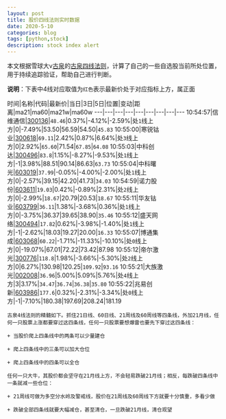 ```yaml
---
layout: post
title: 股价四线法则实时数据
date: 2020-5-10
categories: blog
tags: [python,stock]
description: stock index alert
---
```



本文根据雪球大v[古泉](https://xueqiu.com/u/7148646888)的[古泉四线法则](https://xueqiu.com/7148646888/130498192)，计算了自己的一些自选股当前所处位置，用于持续追踪验证，帮助自己进行判断。

**说明**：下表中4线对应取值为`红色`表示最新价处于对应指标上方，属正面

时间|名称|代码|最新价|当日|3日|5日|位置|变动|距离|ma21|ma60|ma21w|ma60w
---|---|---|---|---|---|---|---|---
10:54:57|信维通信|[300136](https://xueqiu.com/S/SZ300136)|`48.46`|0.37%|-4.12%|-2.59%|处`1`线上方|0|-7.49%|53.50|56.59|54.50|`45.83`
10:55:00|寒锐钴业|[300618](https://xueqiu.com/S/SZ300618)|`69.11`|2.42%|0.87%|6.64%|处`3`线上方|0|2.92%|`65.60`|71.54|`67.85`|`64.08`
10:55:03|中科创达|[300496](https://xueqiu.com/S/SZ300496)|`83.8`|1.15%|-8.27%|-9.53%|处`1`线上方|-1|3.98%|88.51|90.14|86.63|`63.73`
10:55:04|中科曙光|[603019](https://xueqiu.com/S/SH603019)|`37.99`|-0.05%|-4.00%|-2.00%|处`1`线上方|0|-2.57%|39.15|42.20|41.73|`34.03`
10:54:59|诺力股份|[603611](https://xueqiu.com/S/SH603611)|`19.03`|0.42%|-0.89%|2.31%|处`2`线上方|0|-2.99%|`18.67`|20.79|20.53|`18.67`
10:55:11|华友钴业|[603799](https://xueqiu.com/S/SH603799)|`36.11`|1.38%|-3.68%|0.36%|处`1`线上方|0|-3.75%|36.37|39.65|38.90|`35.46`
10:55:12|盛天网络|[300494](https://xueqiu.com/S/SZ300494)|`17.82`|0.62%|-3.98%|-1.40%|处`1`线上方|-1|-2.62%|18.03|19.27|20.00|`16.33`
10:55:07|博通集成|[603068](https://xueqiu.com/S/SH603068)|`60.22`|-1.71%|-11.33%|-10.10%|处`0`线上方|0|-19.07%|67.01|72.22|73.42|87.98
10:55:12|帝尔激光|[300776](https://xueqiu.com/S/SZ300776)|`118.8`|1.98%|-3.66%|-5.30%|处`2`线上方|0|6.27%|130.98|120.25|`109.92`|`93.16`
10:55:21|大族激光|[002008](https://xueqiu.com/S/SZ002008)|`36.96`|5.00%|5.09%|5.76%|处`4`线上方|3|3.17%|`34.47`|`36.74`|`36.38`|`35.80`
10:55:22|兆易创新|[603986](https://xueqiu.com/S/SH603986)|`177.6`|0.32%|-2.31%|-3.34%|处`0`线上方|-1|-7.10%|180.38|197.69|208.24|181.19

```
古泉4线法则的精髓如下。抓住21日线、60日线、21周线及60周线等四条线，外加21月线，任何一只股票上涨都要穿过这四条线，任何一只股票要想爆雷也要先下穿过这四条线：

+ 当股价爬上四条线中的两条可以少量建仓

+ 爬上四条线中的三条可以加大仓位

+ 爬上四条线中的四条可以全仓

任何一只大牛，其股价都会坚守在21月线上方，不会轻易跌破21月线；相反，每跌破四条线中一条就减一些仓位：

+ 21周线可做为多空分水岭及警戒线，股价在21周线及60周线下方就要十分慎重，多看少做

+ 跌破全部四条线就要大幅减仓，甚至清仓，一旦跌破21月线，清仓观望
```